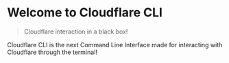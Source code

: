 # Welcome to Cloudflare CLI

> Cloudflare interaction in a black box!

Cloudflare CLI is the next Command Line Interface made for interacting with Cloudflare through the terminal!